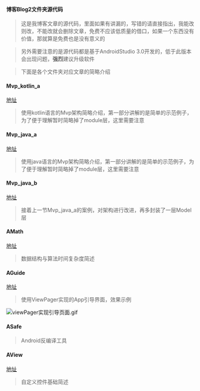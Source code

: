 #### 博客Blog2文件夹源代码

> 这是我博客文章的源代码，里面如果有讲漏的，写错的请直接指出，我能改则改，不能改就会删除文章，免费不应该低质量的借口，如果一个东西没有价值，那就算是免费也是没有意义的

> 另外需要注意的是源代码都是基于AndroidStudio 3.0开发的，低于此版本会出现问题，**强烈**建议升级软件

> 下面是各个文件夹对应文章的简略介绍



#### Mvp_kotlin_a

[地址](https://www.jianshu.com/p/a43e025a18c6)

> 使用kotlin语言的Mvp架构简略介绍，第一部分讲解的是简单的示范例子，为了便于理解暂时简略掉了module层，这里需要注意





#### Mvp_java_a

[地址](https://www.jianshu.com/p/a05f26e630ce)

> 使用java语言的Mvp架构简略介绍，第一部分讲解的是简单的示范例子，为了便于理解暂时简略掉了module层，这里需要注意



#### Mvp_java_b

[地址](ps://www.jianshu.com/p/d00f912d81df)

> 接着上一节Mvp_java_a的案例，对架构进行改进，再多封装了一层Model层



#### AMath

[地址](https://www.jianshu.com/p/5439c630f2df)

> 数据结构与算法时间复杂度简述





#### AGuide

[地址](https://www.jianshu.com/p/4f9712205d11)

> 使用ViewPager实现的App引导界面，效果示例

![viewPager实现引导页面.gif](https://upload-images.jianshu.io/upload_images/4002920-43564c3f9797995c.gif?imageMogr2/auto-orient/strip)





#### ASafe

> Android反编译工具





#### AView

[地址](https://www.jianshu.com/p/cd24d6a7c4bd)

> 自定义控件基础简述